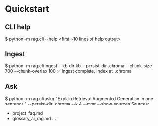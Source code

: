 # Quickstart

## CLI help
$ python -m rag.cli --help
<first ~10 lines of help output>

## Ingest
$ python -m rag.cli ingest --kb-dir kb --persist-dir .chroma --chunk-size 700 --chunk-overlap 100
✅ Ingest complete. Index at: .chroma

## Ask
$ python -m rag.cli askq "Explain Retrieval-Augmented Generation in one sentence." --persist-dir .chroma --k 4 --mmr --show-sources
<answer text>
Sources:
- project_faq.md
- glossary_ai_rag.md
...
